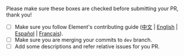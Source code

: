 Please make sure these boxes are checked before submitting your PR, thank you!

* [ ] Make sure you follow Element's contributing guide ([中文](https://github.com/femessage/element/blob/master/.github/CONTRIBUTING.zh-CN.md) | [English](https://github.com/femessage/element/blob/master/.github/CONTRIBUTING.en-US.md) | [Español](https://github.com/femessage/element/blob/master/.github/CONTRIBUTING.es.md) | [Français](https://github.com/femessage/element/blob/master/.github/CONTRIBUTING.fr-FR.md)).
* [ ] Make sure you are merging your commits to `dev` branch.
* [ ] Add some descriptions and refer relative issues for you PR.
